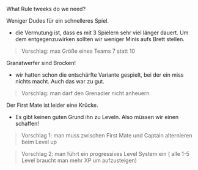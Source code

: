 What Rule tweeks do we need?

Weniger Dudes für ein schnelleres Spiel.
- die Vermutung ist, dass es mit 3 Spielern sehr viel länger dauert. Um dem entgegenzuwirken sollten wir weniger Minis aufs Brett stellen. 
> Vorschlag: max Größe eines Teams 7 statt 10

Granatwerfer sind Brocken!
- wir hatten schon die entschärfte Variante gespielt, bei der ein miss nichts macht. Auch das war zu gut. 
> Vorschlag: man darf den Grenadier nicht anheuern

Der First Mate ist leider eine Krücke. 
- Es gibt keinen guten Grund ihn zu Leveln. Also müssen wir einen schaffen!
> Vorschlag 1: man muss zwischen First Mate und Captain alternieren beim Level up

> Vorschlag 2: man führt ein progressives Level System ein ( alle 1-5 Level braucht man mehr XP um aufzusteigen)

